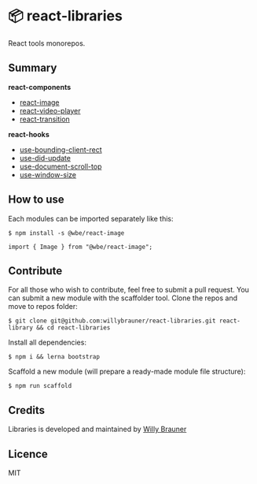 # 📦 react-libraries

React tools monorepos.

## Summary

**react-components**

- [react-image](packages/react-components/react-image)
- [react-video-player](packages/react-components/react-video-player)
- [react-transition](packages/react-components/react-transition)

**react-hooks**

- [use-bounding-client-rect](packages/react-hooks/use-bounding-client-rect)
- [use-did-update](packages/react-hooks/use-did-update)
- [use-document-scroll-top](packages/react-hooks/use-document-scroll-top)
- [use-window-size](packages/react-hooks/use-window-size)

## How to use

Each modules can be imported separately like this:

```shell script
$ npm install -s @wbe/react-image
```

```tsx
import { Image } from "@wbe/react-image";
```

## Contribute

For all those who wish to contribute, feel free to submit a pull request. You can submit a new module with the scaffolder tool.
Clone the repos and move to repos folder:

```shell script
$ git clone git@github.com:willybrauner/react-libraries.git react-library && cd react-libraries
```

Install all dependencies:

```shell script
$ npm i && lerna bootstrap
```

Scaffold a new module (will prepare a ready-made module file structure):

```shell script
$ npm run scaffold
```

## Credits

Libraries is developed and maintained by [Willy Brauner](https://willybrauner.com)

## Licence

MIT
